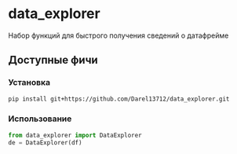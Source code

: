 # data_explorer
Набор функций для быстрого получения сведений о датафрейме

## Доступные фичи


### Установка
```bash
pip install git+https://github.com/Darel13712/data_explorer.git
```

### Использование
```python
from data_explorer import DataExplorer
de = DataExplorer(df)
```

